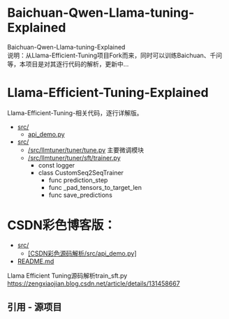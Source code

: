 # Baichuan-Qwen-Llama-tuning-Explained
Baichuan-Qwen-Llama-tuning-Explained  
说明：从Llama-Efficient-Tuning项目Fork而来，同时可以训练Baichuan、千问等，本项目是对其逐行代码的解析，更新中...

# Llama-Efficient-Tuning-Explained

Llama-Efficient-Tuning-相关代码，逐行详解版。


* [src/](./src)
  * [api_demo.py](/src/api_demo.py)
* [src/](./src)
  * [/src/llmtuner/tuner/tune.py](/src/llmtuner/tuner/tune.py)  主要微调模块
  * [/src/llmtuner/tuner/sft/trainer.py](/src/llmtuner/tuner/sft/trainer.py)
    * const logger
    * class CustomSeq2SeqTrainer
      * func prediction_step
      * func _pad_tensors_to_target_len
      * func save_predictions

  



# CSDN彩色博客版：
* [src/](./src)
  * [[CSDN彩色源码解析/src/api_demo.py]](https://blog.csdn.net/sinat_37574187/article/details/132303566?csdn_share_tail=%7B%22type%22%3A%22blog%22%2C%22rType%22%3A%22article%22%2C%22rId%22%3A%22132303566%22%2C%22source%22%3A%22sinat_37574187%22%7D)
* [README.md](./Llama-Efficient-Tuning-Explained/README.md)

Llama Efficient Tuning源码解析train_sft.py   https://zengxiaojian.blog.csdn.net/article/details/131458667


## 引用 - 源项目

